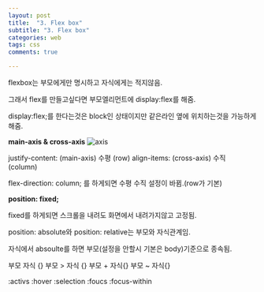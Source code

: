 ```yaml
---
layout: post
title:  "3. Flex box"
subtitle: "3. Flex box"
categories: web
tags: css
comments: true

---
```

flexbox는 부모에게만 명시하고 자식에게는 적지않음.

그래서 flex를 만들고싶다면 부모엘리먼트에 display:flex를 해줌.

display:flex;를 한다는것은 block인 상태이지만 같은라인 옆에 위치하는것을 가능하게해줌.

**main-axis & cross-axis**
![axis](https://user-images.githubusercontent.com/56789064/88136570-7b6f4480-cc24-11ea-9cf2-c944269c0e33.jpg)

justify-content: (main-axis)  수평 (row)
align-items: (cross-axis) 수직 (column)

flex-direction: column; 를 하게되면 수평 수직 설정이 바뀜.(row가 기본)

**position: fixed;**

fixed를 하게되면 스크롤을 내려도 화면에서 내려가지않고 고정됨.

position: absolute와 position: relative는 부모와 자식관계임.

자식에서 absoulte를 하면 부모(설정을 안할시 기본은 body)기준으로 종속됨.

부모 자식 {}
부모 > 자식 {}
부모 + 자식{}
부모 ~ 자식{}

:activs
:hover
:selection
:foucs
:focus-within
